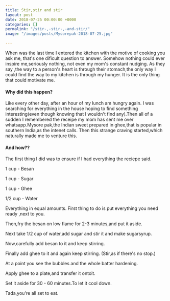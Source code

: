 ```yaml
---
title: Stir,stir and stir
layout: post
date: 2018-07-25 00:00:00 +0000
categories: []
permalink: "/stir-,-stir-,-and-stir/"
image: "/images/posts/Mysorepak-2018-07-25.jpg"

---
```

When was the last time I entered the kitchen with the motive of cooking you ask me, that's one dificult question to answer. Somehow nothing could ever inspire me,seriously nothing, not even my mom's constant nudging. As they say ,the way to a person's heart is through their stomach,the only way I could find the way to my kitchen is through my hunger. It is the only thing that could motivate me. 

#### Why did this happen?

Like every other day, after an hour of my lunch am hungry again. I was searching for everything in  the house hoping to find something interesting(even though knowing that I wouldn't find any).Then all of a sudden I remembered the receipe my mom has sent me over whatsapp.Mysore pak,the Indian sweet prepared in ghee,that is popular in southern India,as the intenet calls. Then this strange craving started,which naturally made me to venture this.

#### And how??

The first thing I did was to ensure if I had everything the reciepe said. 

1   cup	-	Besan

1   cup	-	Sugar 

1   cup	-	Ghee

1/2 cup	-	Water

Everything in equal amounts. First thing to do is put everything you need ready ,next to you. 

Then,fry the besan on low flame for 2-3 minutes,and put it aside.

Next take 1/2 cup of water,add sugar and stir it and make sugarsyrup.

Now,carefully add besan to it and keep stirring. 

Finally add ghee to it and again keep stirring. (Stir,as if there's no stop.)

At a point you see the bubbles and the whole batter hardening. 

Apply ghee to a plate,and transfer it ontoit.

Set it aside for 30 - 60 minutes.To let it cool down.

Tada,you're all set to eat.